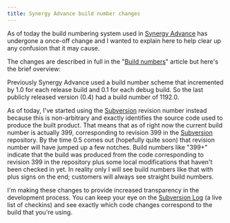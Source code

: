 ```yaml
---
title: Synergy Advance build number changes
---
```


As of today the build numbering system used in [Synergy Advance](http://advance.wincent.com/) has undergone a once-off change and I wanted to explain here to help clear up any confusion that it may cause.

The changes are described in full in the "[Build numbers](http://www.wincent.com/knowledge-base/Build%20numbers)" article but here's the brief overview:

Previously Synergy Advance used a build number scheme that incremented by 1.0 for each release build and 0.1 for each debug build. So the last publicly released version (0.4) had a build number of 1192.0.

As of today, I've started using the [Subversion](http://www.wincent.com/knowledge-base/Subversion) revision number instead because this is non-arbitrary and exactly identifies the source code used to produce the built product. That means that as of right now the current build number is actually 399, corresponding to revision 399 in the [Subversion](http://www.wincent.com/knowledge-base/Subversion) repository. By the time 0.5 comes out (hopefully quite soon) that revision number will have jumped up a few notches. Build numbers like "399+" indicate that the build was produced from the code corresponding to revision 399 in the repository plus some local modifications that haven't been checked in yet. In reality only I will see build numbers like that with plus signs on the end; customers will always see straight build numbers.

I'm making these changes to provide increased transparency in the development process. You can keep your eye on the [Subversion Log](http://www.wincent.com/a/about/wincent/weblog/svn-log/archives/index.php) (a live list of checkins) and see exactly which code changes correspond to the build that you're using.
